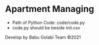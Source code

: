 # Apartment Managing
* Path of Python Code: code/code.py
* code.py should be beside init.csv

Develop by Babu Golabi Team ©2021
